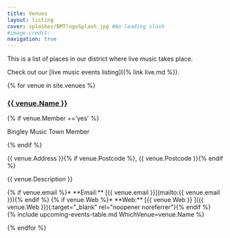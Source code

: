 ```yaml
---
title: Venues
layout: listing
cover: splashes/BMTlogoSplash.jpg #No leading slash
#image-credit:
navigation: true
---
```


This is a list of places in our district where live music takes place.

Check out our [live music events listing]({% link live.md %}).

<div class="container logos venues">
{% for venue in site.venues %}

<div class="row"> 
<div class="column-8" markdown="1">
<h3><a href="{{ venue.url }}">{{ venue.Name }}</a></h3>
{% if venue.Member =='yes' %}
<div class="member-badge">
<p>Bingley Music Town Member</p>
</div>
{% endif %}
<p class="venue-address">{{ venue.Address }}{% if venue.Postcode %}, {{ venue.Postcode }}{% endif %}</p>
<p class="venue-description">{{ venue.Description }}</p>

<div class="org-contact" markdown="1">
{% if venue.email %}* **Email:** [{{ venue.email }}](mailto:{{ venue.email }}){% endif %}
{% if venue.Web %}* **Web:** [{{ venue.Web }} <i class="fa fa-external-link" aria-hidden="true"></i>]({{ venue.Web }}){:target="_blank" rel="noopener noreferrer"}{% endif %}
</div>
</div>
<div class="column-4 venue-image">
{% include upcoming-events-table.md WhichVenue=venue.Name %}
</div>

</div>


{% endfor %}
</div>


